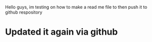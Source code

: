 Hello guys, im testing on how to make a read me file to then push it to github respository
# Updated it again via github
